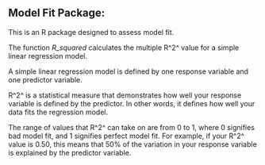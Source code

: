 ## Model Fit Package:

This is an R package designed to assess model fit.

The function *R_squared* calculates the multiple R^2^ value for a simple linear regression model.

A simple linear regression model is defined by one response variable and one predictor variable.

R^2^ is a statistical measure that demonstrates how well your response variable is defined by the predictor. In other words, it defines how well your data fits the regression model.

The range of values that R^2^ can take on are from 0 to 1, where 0 signifies bad model fit, and 1 signifies perfect model fit. For example, if your R^2^ value is 0.50, this means that 50% of the variation in your response variable is explained by the predictor variable.
